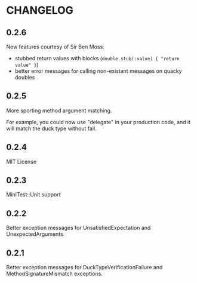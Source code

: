# CHANGELOG

## 0.2.6

New features courtesy of Sir Ben Moss:

* stubbed return values with blocks (`double.stub(:value) { "return value" }`)
* better error messages for calling non-existant messages on quacky doubles

## 0.2.5

More sporting method argument matching.

For example, you could now use "delegate" in your production code, and it will match the duck type without fail.

## 0.2.4

MIT License

## 0.2.3

MiniTest::Unit support

## 0.2.2

Better exception messages for UnsatisfiedExpectation and UnexpectedArguments.

## 0.2.1

Better exception messages for DuckTypeVerificationFailure and MethodSignatureMismatch exceptions.
